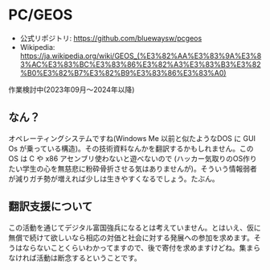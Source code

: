 # PC/GEOS

* 公式リポジトリ: https://github.com/bluewaysw/pcgeos
* Wikipedia: https://ja.wikipedia.org/wiki/GEOS_(%E3%82%AA%E3%83%9A%E3%83%AC%E3%83%BC%E3%83%86%E3%82%A3%E3%83%B3%E3%82%B0%E3%82%B7%E3%82%B9%E3%83%86%E3%83%A0)

作業検討中(2023年09月〜2024年以降)

## なん？

オペレーティングシステムですね(Windows Me 以前と似たようなDOS に GUI Os が乗っている構造)。その技術資料なんかを翻訳するかもしれません。この OS は C や x86 アセンブリ使わないと遊べないので (ハッカー気取りのOS作りたい学生の心を無慈悲に粉砕骨折させる気はありませんが)。そういう情報弱者が減りガチ勢が増えれば少しは生きやすくなるでしょう。たぶん。

## 翻訳支援について

この活動を通じてデジタル富国強兵になるとは考えていません。とはいえ、仮に無償で続けて欲しいなら相応の対価と社会に対する発展への参加を求めます。そうはならないことくらいわかってますので、後で寄付を求めますけどね。集まらなければ活動は断念するということです。
